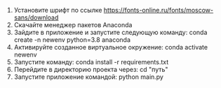 1. Установите шрифт по ссылке https://fonts-online.ru/fonts/moscow-sans/download
2. Скачайте менеджер пакетов Anaconda
3. Зайдите в приложение и запустите следующую команду: conda create -n newenv python=3.8 anaconda
4. Активируйте созданное виртуальное окружение: conda activate newenv
5. Запустите команду: conda install -r requirements.txt
6. Перейдите в директорию проекта через: cd "путь"
7. Запустите приложение командой: python main.py
